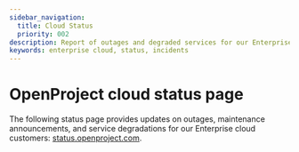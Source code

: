 ```yaml
---
sidebar_navigation:
  title: Cloud Status 
  priority: 002
description: Report of outages and degraded services for our Enterprise cloud customers
keywords: enterprise cloud, status, incidents
---
```


# OpenProject cloud status page

The following status page provides updates on outages, maintenance announcements, and service degradations for our Enterprise cloud customers: [status.openproject.com](https://status.openproject.com/).
